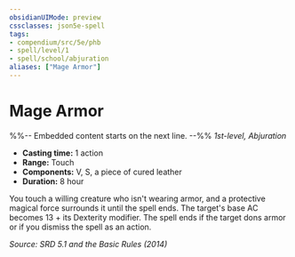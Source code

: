 ```yaml
---
obsidianUIMode: preview
cssclasses: json5e-spell
tags:
- compendium/src/5e/phb
- spell/level/1
- spell/school/abjuration
aliases: ["Mage Armor"]
---
```

# Mage Armor
%%-- Embedded content starts on the next line. --%%
*1st-level, Abjuration*  

- **Casting time:** 1 action
- **Range:** Touch
- **Components:** V, S, a piece of cured leather
- **Duration:** 8 hour

You touch a willing creature who isn't wearing armor, and a protective magical force surrounds it until the spell ends. The target's base AC becomes 13 + its Dexterity modifier. The spell ends if the target dons armor or if you dismiss the spell as an action.

*Source: SRD 5.1 and the Basic Rules (2014)*